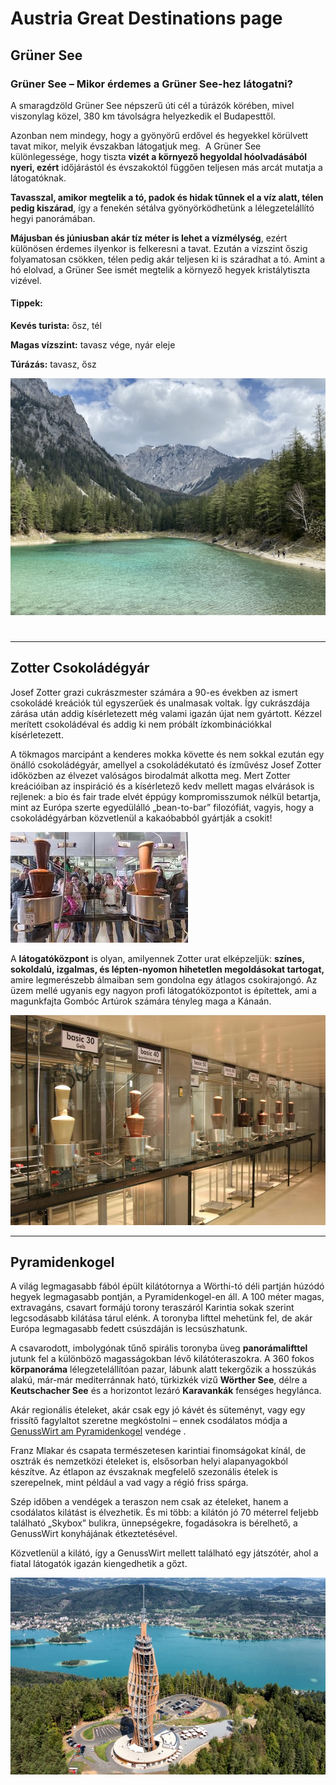 # Austria Great Destinations page

## Grüner See

### **Grüner See – Mikor érdemes a Grüner See-hez látogatni?**

A smaragdzöld Grüner See népszerű úti cél a túrázók körében, mivel viszonylag közel, 380 km távolságra helyezkedik el Budapesttől.

Azonban nem mindegy, hogy a gyönyörű erdővel és hegyekkel körülvett tavat mikor, melyik évszakban látogatjuk meg.  A Grüner See különlegessége, hogy tiszta **vizét a környező hegyoldal hóolvadásából nyeri, ezért** időjárástól és évszakoktól függően teljesen más arcát mutatja a látogatóknak.

**Tavasszal, amikor megtelik a tó, padok és hidak tűnnek el a víz alatt, télen pedig kiszárad**, így a fenekén sétálva gyönyörködhetünk a lélegzetelállító hegyi panorámában. 

**Májusban és júniusban akár tíz méter is lehet a vízmélység**, ezért különösen érdemes ilyenkor is felkeresni a tavat. Ezután a vízszint őszig folyamatosan csökken, télen pedig akár teljesen ki is száradhat a tó. Amint a hó elolvad, a Grüner See ismét megtelik a környező hegyek kristálytiszta vizével.

#### **Tippek:**

**Kevés turista:** ősz, tél

**Magas vízszint:** tavasz vége, nyár eleje

**Túrázás:** tavasz, ősz

![Grüner See](/gz-1.jpeg)

#

---

## Zotter Csokoládégyár

Josef Zotter grazi cukrászmester számára a 90-es években az ismert csokoládé kreációk túl egyszerűek és unalmasak voltak. Így cukrászdája zárása után addig kísérletezett még valami igazán újat nem gyártott. Kézzel merített csokoládéval és addig ki nem próbált ízkombinációkkal kísérletezett. 

A tökmagos marcipánt a kenderes mokka követte és nem sokkal ezután egy önálló csokoládégyár, amellyel a csokoládékutató és ízművész Josef Zotter időközben az élvezet valóságos birodalmát alkotta meg. Mert Zotter kreációiban az inspiráció és a kísérletező kedv mellett magas elvárások is rejlenek: a bio és fair trade elvét éppúgy kompromisszumok nélkül betartja, mint az Európa szerte egyedülálló „bean-to-bar” filozófiát, vagyis, hogy a csokoládégyárban közvetlenül a kakaóbabból gyártják a csokit!

![zotter\_1](/zotter_1.jpg)

A **látogatóközpont** is olyan, amilyennek Zotter urat elképzeljük: **színes, sokoldalú, izgalmas, és lépten-nyomon hihetetlen megoldásokat tartogat,** amire legmerészebb álmaiban sem gondolna egy átlagos csokirajongó. Az üzem mellé ugyanis egy nagyon profi látogatóközpontot is építettek, ami a magunkfajta Gombóc Artúrok számára tényleg maga a Kánaán.

![zotter\_2.jpeg](/zotter_2.jpeg)

---

## Pyramidenkogel

A világ legmagasabb fából épült kilátótornya a Wörthi-tó déli partján húzódó hegyek legmagasabb pontján, a Pyramidenkogel-en áll. A 100 méter magas, extravagáns, csavart formájú torony teraszáról Karintia sokak szerint legcsodásabb kilátása tárul elénk. A toronyba lifttel mehetünk fel, de akár Európa legmagasabb fedett csúszdáján is lecsúszhatunk.

A csavarodott, imbolygónak tűnő spirális toronyba üveg **panorámalifttel** jutunk fel a különböző magasságokban lévő kilátóteraszokra. A 360 fokos **körpanoráma** lélegzetelállítóan pazar, lábunk alatt tekergőzik a hosszúkás alakú, már-már mediterránnak ható, türkizkék vizű **Wörther See**, délre a **Keutschacher See** és a horizontot lezáró **Karavankák** fenséges hegylánca.

Akár regionális ételeket, akár csak egy jó kávét és süteményt, vagy egy frissítő fagylaltot szeretne megkóstolni – ennek csodálatos módja a [GenussWirt am Pyramidenkogel](https://www.genusswirt-pyramidenkogel.at/) vendége .

Franz Mlakar és csapata természetesen karintiai finomságokat kínál, de osztrák és nemzetközi ételeket is, elsősorban helyi alapanyagokból készítve. Az étlapon az évszaknak megfelelő szezonális ételek is szerepelnek, mint például a vad vagy a régió friss spárga.

Szép időben a vendégek a teraszon nem csak az ételeket, hanem a csodálatos kilátást is élvezhetik. És mi több: a kilátón jó 70 méterrel feljebb található „Skybox” bulikra, ünnepségekre, fogadásokra is bérelhető, a GenussWirt konyhájának étkeztetésével.

Közvetlenül a kilátó, így a GenussWirt mellett található egy játszótér, ahol a fiatal látogatók igazán kiengedhetik a gőzt.

![pyramiden\_1.jpg](/pyramiden_1.jpg)
